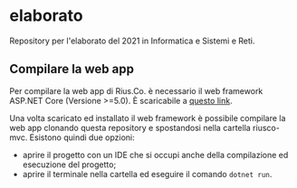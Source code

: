 # elaborato
Repository per l'elaborato del 2021 in Informatica e Sistemi e Reti. 

## Compilare la web app
Per compilare la web app di Rius.Co. è necessario il web framework ASP.NET Core (Versione >=5.0). È scaricabile a [questo link](https://dotnet.microsoft.com/download/dotnet/5.0). 

Una volta scaricato ed installato il web framework è possibile compilare la web app clonando questa repository e spostandosi nella cartella riusco-mvc. 
Esistono quindi due opzioni: 
  * aprire il progetto con un IDE che si occupi anche della compilazione ed esecuzione del progetto;
  * aprire il terminale nella cartella ed eseguire il comando `dotnet run`. 

